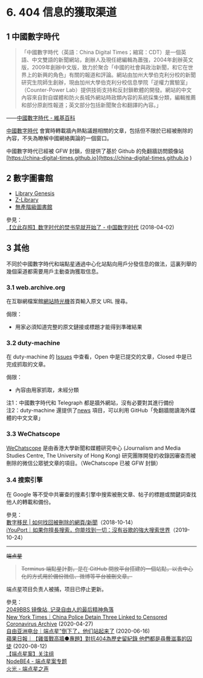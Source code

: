 # 6. 404 信息的獲取渠道



## 1 中國數字時代

> 「中國數字時代（英語：China Digital Times；縮寫：CDT）是一個英語、中文雙語的新聞網站，創辦人及現任總編輯為蕭強，2004年創辦英文版，2009年創辦中文版，致力於聚合「中國的社會與政治新聞，和它在世界上的新興的角色」有關的報道和評論。網站由加州大學伯克利分校的新聞研究生院師生創辦，現由加州大學伯克利分校信息學院「逆權力實驗室」（Counter-Power Lab）提供技術支持和反封鎖軟體的開發。網站的中文內容來自對自媒體和防火長城外網站時政類內容的系統採集分類，編輯推薦和部分原創性報道；英文部分包括新聞聚合和翻譯的內容。」  

——[中國數字時代 - 維基百科](https://zh.wikipedia.org/wiki/中国数字时代) 

[中國數字時代](https://chinadigitaltimes.net/chinese/) 會實時轉載牆內熱點議題相關的文章，包括但不限於已經被刪除的內容，不失為瞭解中國網絡輿論的一個窗口。

中國數字時代已經被 GFW 封鎖，但提供了基於 Github 的免翻牆訪問鏡像站 [https://china-digital-times.github.io](https://china-digital-times.github.io ) 



## 2 數字圖書館
- [Library Genesis](https://libgen.rs/)
- [Z-Library](https://b-ok.cc/)
- [無產階級圖書館](https://library.proletarian.me/)



參見：  
[【立此存照】数字时代的焚书早就开始了 - 中国数字时代](https://chinadigitaltimes.net/chinese/582131.html) (2018-04-02)



## 3 其他
不同於中國數字時代和端點星通過中心化站點向用戶分發信息的做法，這裏列舉的幾個渠道都需要用戶主動查詢獲取信息。



### 3.1 web.archive.org

在互聯網檔案館[網站時光機](https://web.archive.org/)首頁輸入原文 URL 搜尋。 

侷限：

- 用家必須知道完整的原文鏈接或標題才能得到準確結果



### 3.2 duty-machine
在 duty-machine 的 [Issues](https://github.com/duty-machine/duty-machine/issues) 中查看，Open 中是已提交的文章，Closed 中是已完成抓取的文章。

侷限：   
- 內容由用家抓取，未經分類

注1：中國數字時代和 Telegraph 都是牆外網站，沒有必要對其進行備份   
注2：duty-machine 還提供了[news](https://github.com/duty-machine/news) 項目，可以利用 GitHub「免翻牆閱讀海外媒體的中文文章」



### 3.3 WeChatscope

[WeChatscope](https://wechatscope.jmsc.hku.hk/) 是由香港大學新聞和媒體研究中心 (Journalism and Media Studies Centre, The University of Hong Kong) 研究團隊開發的收錄因審查而被刪除的微信公眾號文章的項目。（WeChatscope 已被 GFW 封鎖）



### 3.4 搜索引擎

在 Google 等不受中共審查的搜素引擎中搜索被刪文章、帖子的標題或關鍵詞查找他人的轉載和備份。

參見：  
[數字移民 | 如何找回被刪除的網頁/新聞](https://digitalimmigrant.org/360)（2018-10-14）  
[iYouPort｜如果你擅長搜索，你能找到一切：沒有谷歌的強大搜索世界](https://www.iyouport.org/%e5%a6%82%e6%9e%9c%e4%bd%a0%e6%93%85%e9%95%bf%e6%90%9c%e7%b4%a2%ef%bc%8c%e4%bd%a0%e8%83%bd%e6%89%be%e5%88%b0%e4%b8%80%e5%88%87%ef%bc%9a%e6%b2%a1%e6%9c%89%e8%b0%b7%e6%ad%8c%e7%9a%84%e5%bc%ba%e5%a4%a7/)（2019-10-24）



----

~~端点星~~

> ~~Terminus 端點星計劃，是在 GitHub 開放平台搭建的一個站點，以去中心化的方式用於備份微信、微博等平台被刪文章。~~

端点星项目负责人被捕，项目已停止更新。

參見：  
[2049BBS 镜像站, 记录自由人的最后精神角落](https://github.com/2049bbs/2049bbs.github.io)   
[New York Times｜China Police Detain Three Linked to Censored Coronavirus Archive](https://www.nytimes.com/reuters/2020/04/27/world/asia/27reuters-health-coronavirus-china-rights.html) (2020-04-27)  
[自由亚洲电台｜端点星”倒下了，他们站起来了](https://www.rfa.org/mandarin/yataibaodao/renquanfazhi/cc-06162020095537.html) (2020-06-16)  
[蘋果日報｜【雞蛋戰高牆●專題】對抗404為歷史留紀錄 他們都是尋釁滋事的囚徒](https://hk.appledaily.com/china/20200812/KGKLOETC26FDC2Z3TWONIQVAMY/) (2020-08-12)  
[【端点星案】关注组](https://terminus2049.xyz)  
[NodeBE4 - 端点星案专题](https://be4.herokuapp.com/category/20/%E7%AB%AF%E7%82%B9%E6%98%9F%E6%A1%88%E4%B8%93%E9%A2%98)  
[火光 - 端点星之声](https://2049post.wordpress.com/category/%e5%88%8a%e7%89%a9%e7%89%88%e5%9d%97/%e7%ab%af%e7%82%b9%e6%98%9f%e4%b9%8b%e5%a3%b0/)

